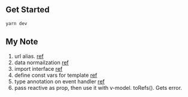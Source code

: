 ## Get Started

```shell
yarn dev
```

## My Note

1. url alias. [ref](https://dev.to/tilly/aliasing-in-vite-w-typescript-1lfo)
2. data normailzation [ref](https://github.com/paularmstrong/normalizr/tree/master/docs)
3. import interface [ref](https://stackoverflow.com/questions/72056806/vue3-with-vite-cant-import-ts-interface)
4. define const vars for template [ref](https://stackoverflow.com/questions/42662144/how-could-i-use-const-in-vue-template)
5. type annotation on event handler [ref](https://stackoverflow.com/questions/67434135/vue-3-typescript-warning-on-vue-emit-and-event-object-is-possibly-null)
6. pass reactive as prop, then use it with v-model. toRefs(). Gets error.

